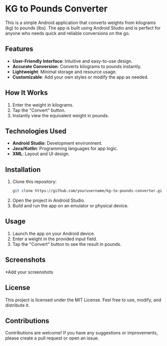 # KG to Pounds Converter

This is a simple Android application that converts weights from kilograms (kg) to pounds (lbs). The app is built using Android Studio and is perfect for anyone who needs quick and reliable conversions on the go.

## Features
- **User-Friendly Interface**: Intuitive and easy-to-use design.
- **Accurate Conversion**: Converts kilograms to pounds instantly.
- **Lightweight**: Minimal storage and resource usage.
- **Customizable**: Add your own styles or modify the app as needed.

## How It Works
1. Enter the weight in kilograms.
2. Tap the "Convert" button.
3. Instantly view the equivalent weight in pounds.

## Technologies Used
- **Android Studio**: Development environment.
- **Java/Kotlin**: Programming languages for app logic.
- **XML**: Layout and UI design.

## Installation
1. Clone this repository:
   ```bash
   git clone https://github.com/yourusername/kg-to-pounds-converter.git
   ```
2. Open the project in Android Studio.
3. Build and run the app on an emulator or physical device.

## Usage
1. Launch the app on your Android device.
2. Enter a weight in the provided input field.
3. Tap the "Convert" button to see the result in pounds.

## Screenshots
*Add your screenshots

## License
This project is licensed under the MIT License. Feel free to use, modify, and distribute it.

## Contributions
Contributions are welcome! If you have any suggestions or improvements, please create a pull request or open an issue.

